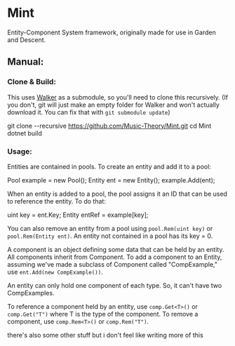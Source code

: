 # Mint
Entity-Component System framework, originally made for use in Garden and Descent.

## Manual:

### Clone & Build:
  
This uses [Walker](https://github.com/Music-Theory/Walker) as a submodule, so you'll need to clone this recursively. (If you don't, git will just make an empty folder for Walker and won't actually download it. You can fix that with `git submodule update`)
  
  git clone --recursive https://github.com/Music-Theory/Mint.git 
  cd Mint
  dotnet build
    
### Usage:
  
Entities are contained in pools. To create an entity and add it to a pool:

  Pool example = new Pool();
  Entity ent = new Entity();
  example.Add(ent);

When an entity is added to a pool, the pool assigns it an ID that can be used to reference the entity. To do that:

  uint key = ent.Key;
  Entity entRef = example[key];
  
You can also remove an entity from a pool using `pool.Rem(uint key)` or `pool.Rem(Entity ent)`. An entity not contained in a pool has its key = 0.

A component is an object defining some data that can be held by an entity. All components inherit from Component. To add a component to an Entity, assuming we've made a subclass of Component called "CompExample," use `ent.Add(new CompExample())`.
  
An entity can only hold one component of each type. So, it can't have two CompExamples.

To reference a component held by an entity, use `comp.Get<T>()` or `comp.Get("T")` where T is the type of the component. To remove a component, use `comp.Rem<T>()` or `comp.Rem("T")`.

there's also some other stuff but i don't feel like writing more of this

